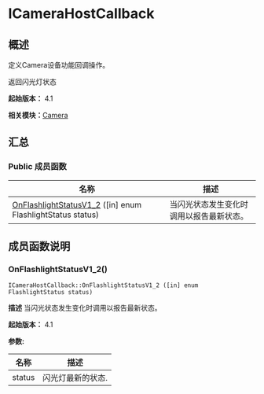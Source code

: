 # ICameraHostCallback


## 概述

定义Camera设备功能回调操作。

返回闪光灯状态

**起始版本：** 4.1

**相关模块：**[Camera](_camera_v12.md)


## 汇总


### Public 成员函数

| 名称 | 描述 | 
| -------- | -------- |
| [OnFlashlightStatusV1_2](#onflashlightstatusv1_2) ([in] enum FlashlightStatus status) | 当闪光状态发生变化时调用以报告最新状态。  | 


## 成员函数说明


### OnFlashlightStatusV1_2()

```
ICameraHostCallback::OnFlashlightStatusV1_2 ([in] enum FlashlightStatus status)
```
**描述**
当闪光状态发生变化时调用以报告最新状态。

**起始版本：** 4.1

**参数:**

| 名称 | 描述 | 
| -------- | -------- |
| status | 闪光灯最新的状态. | 
